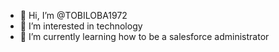 - 👋 Hi, I’m @TOBILOBA1972
- 👀 I’m interested in technology
- 🌱 I’m currently learning how to be a salesforce administrator
